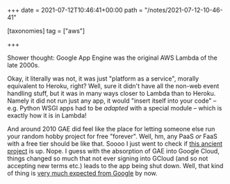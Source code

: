 +++
date = 2021-07-12T10:46:41+00:00
path = "/notes/2021-07-12-10-46-41"

[taxonomies]
tag = ["aws"]

+++

Shower thought: Google App Engine was the original AWS Lambda of the late 2000s.

Okay, it literally was not, it was just "platform as a service", morally equivalent to Heroku, right?
Well, sure it didn't have all the non-web event handling stuff, but it was in many ways closer to Lambda than to Heroku.
Namely it did not run just any app, it would "insert itself into your code" – e.g. Python WSGI apps had to be *adapted* with a special module – which is exactly how it is in Lambda!

And around 2010 GAE did feel like the place for letting someone else run your random hobby project for free "forever".
Well, hm, any PaaS *or* FaaS with a free tier should be like that.
Soooo I just went to check if [this ancient project](https://github.com/unrelentingtech/webgradients) is up.
Nope. I guess with the absorption of GAE into Google Cloud, things changed so much that not ever signing into GCloud (and so not accepting new terms etc.) leads to the app being shut down.
Well, that kind of thing is [very much expected from Google](https://killedbygoogle.com/) by now.
